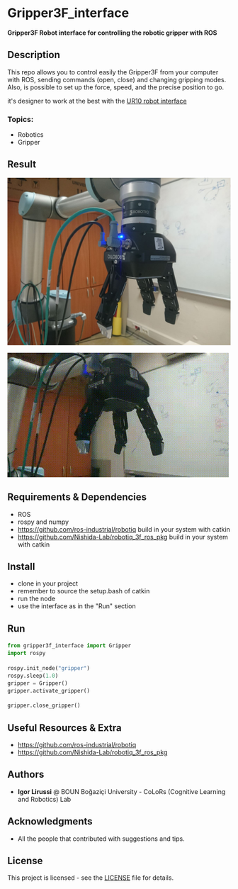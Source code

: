# Gripper3F_interface
**Gripper3F Robot interface for controlling the robotic gripper with ROS**
## Description 
This repo allows you to control easily the Gripper3F from your computer with ROS, sending commands (open, close) and changing gripping modes.
Also, is possible to set up the force, speed, and the precise position to go. 

it's designer to work at the best with the [UR10 robot interface](https://github.com/igor-lirussi/UR10_robot_interface)

### Topics:
- Robotics
- Gripper

## Result
![Result](./img/result.jpg)

![Result](./img/image.gif)

## Requirements & Dependencies
- ROS 
- rospy and numpy
- https://github.com/ros-industrial/robotiq build in your system with catkin
- https://github.com/Nishida-Lab/robotiq_3f_ros_pkg build in your system with catkin


## Install 
*   clone in your project
*   remember to source the setup.bash of catkin
*   run the node
*   use the interface as in the "Run" section

## Run
```python
from gripper3f_interface import Gripper
import rospy

rospy.init_node("gripper")
rospy.sleep(1.0)
gripper = Gripper()
gripper.activate_gripper()

gripper.close_gripper()
```

## Useful Resources & Extra
- https://github.com/ros-industrial/robotiq
- https://github.com/Nishida-Lab/robotiq_3f_ros_pkg

## Authors
* **Igor Lirussi** @ BOUN Boğaziçi University - CoLoRs (Cognitive Learning and Robotics) Lab

## Acknowledgments
*   All the people that contributed with suggestions and tips.

## License
This project is licensed - see the [LICENSE](LICENSE) file for details.
